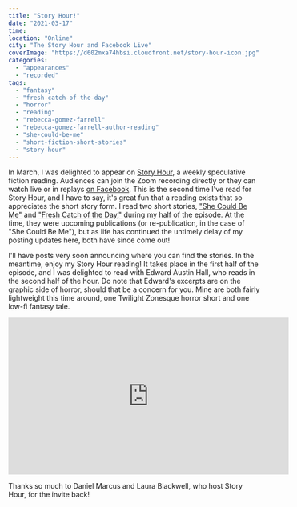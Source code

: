 ```yaml
---
title: "Story Hour!"
date: "2021-03-17"
time:
location: "Online"
city: "The Story Hour and Facebook Live"
coverImage: "https://d602mxa74hbsi.cloudfront.net/story-hour-icon.jpg"
categories:
  - "appearances"
  - "recorded"
tags:
  - "fantasy"
  - "fresh-catch-of-the-day"
  - "horror"
  - "reading"
  - "rebecca-gomez-farrell"
  - "rebecca-gomez-farrell-author-reading"
  - "she-could-be-me"
  - "short-fiction-short-stories"
  - "story-hour"
---
```


In March, I was delighted to appear on [Story Hour](https://www.storyhour2020.com/), a weekly speculative fiction reading. Audiences can join the Zoom recording directly or they can watch live or in replays [on Facebook](https://www.facebook.com/The-Story-Hour-102109784794285/). This is the second time I've read for Story Hour, and I have to say, it's great fun that a reading exists that so appreciates the short story form. I read two short stories, ["She Could Be Me"](https://rebeccagomezfarrell.com/fiction/she-could-be-me/) and ["Fresh Catch of the Day,"](https://rebeccagomezfarrell.com/fiction/fresh-catch-day/) during my half of the episode. At the time, they were upcoming publications (or re-publication, in the case of "She Could Be Me"), but as life has continued the untimely delay of my posting updates here, both have since come out!

I'll have posts very soon announcing where you can find the stories. In the meantime, enjoy my Story Hour reading! It takes place in the first half of the episode, and I was delighted to read with Edward Austin Hall, who reads in the second half of the hour. Do note that Edward's excerpts are on the graphic side of horror, should that be a concern for you. Mine are both fairly lightweight this time around, one Twilight Zonesque horror short and one low-fi fantasy tale.

<iframe style="border: none; overflow: hidden;" src="https://www.facebook.com/plugins/video.php?height=314&amp;href=https%3A%2F%2Fwww.facebook.com%2F102109784794285%2Fvideos%2F1812890405558619%2F&amp;show_text=false&amp;width=560&amp;t=0" width="560" height="314" frameborder="0" scrolling="no" allowfullscreen="allowfullscreen"></iframe>

Thanks so much to Daniel Marcus and Laura Blackwell, who host Story Hour, for the invite back!
